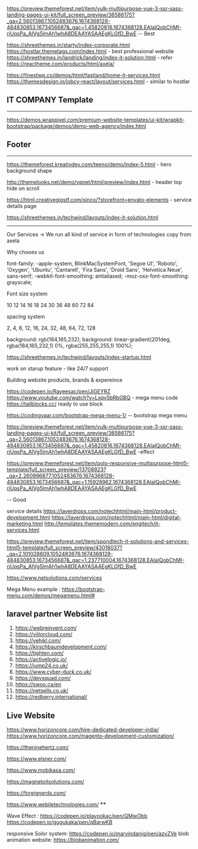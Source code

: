 https://preview.themeforest.net/item/vulk-multipurpose-vue-3-ssr-sass-landing-pages-ui-kit/full_screen_preview/36586175?_ga=2.56013867.1052483676.1674368128-484830853.1673456687&_gac=1.45820816.1674368128.EAIaIQobChMI-rjUqsPa_AIVg5lmAh1whA8DEAAYASAAEgKLGfD_BwE -- Best

https://shreethemes.in/starty/index-corporate.html
https://hostlar.themetags.com/index.html - best professional website
https://shreethemes.in/landrick/landing/index-it-solution.html - refer
https://reactheme.com/products/html/axela/

https://finestwp.co/demos/html/fastland/home-it-services.html
https://themesdesign.in/jobcy-react/layout/services.html - similar to hostlar

## IT COMPANY Template

---

https://demos.wrappixel.com/premium-website-templates/ui-kit/wrapkit-bootstrap/package/demos/demo-web-agency/index.html

## Footer

---

https://themeforest.kreativdev.com/teeno/demo/index-5.html - hero background shape

http://themelooks.net/demo/vpnet/html/preview/index.html - header top hide on scroll

https://html.creativegigstf.com/sinco/?storefront=envato-elements - service details page

https://shreethemes.in/techwind/layouts/index-it-solution.html

---

Our Services -> We run all kind of service in form of technologies
copy from axela

Why chooes us

font-family: -apple-system, BlinkMacSystemFont, 'Segoe UI', 'Roboto', 'Oxygen',
'Ubuntu', 'Cantarell', 'Fira Sans', 'Droid Sans', 'Helvetica Neue',
sans-serif;
-webkit-font-smoothing: antialiased;
-moz-osx-font-smoothing: grayscale;

Font size system

10 12 14 16 18 24 30 36 48 60 72 84

spacing system

2, 4, 8, 12, 16, 24, 32, 48, 64, 72, 128

background: rgb(184,165,232);
background: linear-gradient(201deg, rgba(184,165,232,1) 0%, rgba(255,255,255,1) 100%);

https://shreethemes.in/techwind/layouts/index-startup.html

work on starup feature - like 24/7 support

Building website products, brands & expereince

https://codepen.io/Rayeesac/pen/JjGEYRZ
https://www.youtube.com/watch?v=Lxqy5bRbGBQ - mega menu code
https://tailblocks.cc/ ready to use block

https://codingyaar.com/bootstrap-mega-menu-1/ -- bootstrap mega menu

https://preview.themeforest.net/item/vulk-multipurpose-vue-3-ssr-sass-landing-pages-ui-kit/full_screen_preview/36586175?_ga=2.56013867.1052483676.1674368128-484830853.1673456687&_gac=1.45820816.1674368128.EAIaIQobChMI-rjUqsPa_AIVg5lmAh1whA8DEAAYASAAEgKLGfD_BwE -effect

https://preview.themeforest.net/item/polo-responsive-multipurpose-html5-template/full_screen_preview/13708923?_ga=2.260996877.1052483676.1674368128-484830853.1673456687&_gac=1.15928962.1674368128.EAIaIQobChMI-rjUqsPa_AIVg5lmAh1whA8DEAAYASAAEgKLGfD_BwE

-- Good

service details
https://layerdrops.com/notechhtml/main-html/product-development.html
https://layerdrops.com/notechhtml/main-html/digital-marketing.html
http://templates.thememodern.com/engitech/it-services.html

https://preview.themeforest.net/item/spondtech-it-solutions-and-services-html5-template/full_screen_preview/43018037?_ga=2.101028609.1052483676.1674368128-484830853.1673456687&_gac=1.237710004.1674368128.EAIaIQobChMI-rjUqsPa_AIVg5lmAh1whA8DEAAYASAAEgKLGfD_BwE

https://www.netsolutions.com/services

Mega Menu example : https://bootstrap-menu.com/demos/megamenu.html#

## laravel partner Website list

1. https://webreinvent.com/
2. https://viitorcloud.com/
3. https://vehikl.com/
4. https://kirschbaumdevelopment.com/
5. https://tighten.com/
6. https://activelogic.io/
7. https://jump24.co.uk/
8. https://www.cyber-duck.co.uk/
9. https://devsquad.com/
10. https://swoo.ca/en
11. https://netsells.co.uk/
12. https://redberry.international/

## Live Website

https://www.horizoncore.com/hire-dedicated-developer-india/
https://www.horizoncore.com/magento-development-customization/

https://theninehertz.com/

https://www.elsner.com/

https://www.mobikasa.com/

https://magnetoitsolutions.com/

https://foreignerds.com/

https://www.webiletechnologies.com/ **\*\***

Wave Effect : https://codepen.io/plavookac/pen/QMwObb
https://codepen.io/gugukaka/pen/qBarwKB

responsive Solor system: https://codepen.io/marvindanig/pen/azvZVe
blob animation website: https://blobanimation.com/
